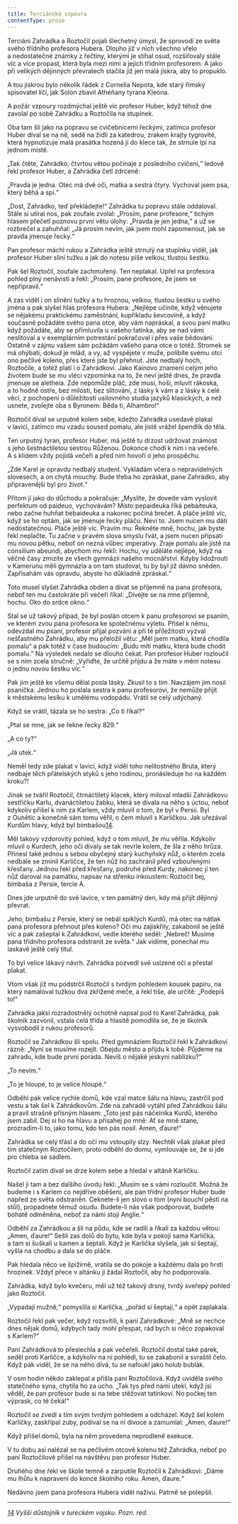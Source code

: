 ```yaml
---
title: Terciánská vzpoura
contentType: prose
---
```


<section>

Terciáni Zahrádka a Roztočil pojali šlechetný úmysl, že sprovodí ze světa svého třídního profesora Hubera. Dlouho již v nich všechno vřelo a nedostatečné známky z řečtiny, kterými je stíhal osud, rozšiřovaly stále víc a více propast, která byla mezi nimi a jejich třídním profesorem. A jako při velikých dějinných převratech stačila již jen malá jiskra, aby to propuklo.

A tou jiskrou bylo několik řádek z Cornelia Nepota, kde starý římský spisovatel líčí, jak Solón zbavil Athéňany tyrana Kleona.

A požár vzpoury rozdmýchal ještě víc profesor Huber, když téhož dne zavolal po sobě Zahrádku a Roztočila na stupínek.

Oba tam šli jako na popravu se cvičebnicemi řeckými, zatímco profesor Huber díval se na ně, sedě na židli za katedrou, zrakem krajty tygrovité, která hypnotizuje malá prasátka hozená jí do klece tak, že strnule lpí na jednom místě.

„Tak čtěte, Zahrádko, čtvrtou větou počínaje z posledního cvičení,“ ledově řekl profesor Huber, a Zahrádka četl zdrceně:

„Pravda je jedna. Otec má dvě oči, matka a sestra čtyry. Vychoval jsem psa, který běhá a spí.“

„Dost, Zahrádko, teď překládejte!“ Zahrádka tu popravu stále oddaloval. Stále si utíral nos, pak zoufale zvolal: „Prosím, pane profesore,“ tichým hlasem přečetl poznovu první větu úlohy: „Pravda je jen jedna,“ a už se rozbrečel a zahuhňal: „Já prosím nevím, jak jsem mohl zapomenout, jak se pravda jmenuje řecky.“

Pan profesor máchl rukou a Zahrádka ještě strnulý na stupínku viděl, jak profesor Huber sliní tužku a jak do notesu píše velkou, tlustou šestku.

Pak šel Roztočil, zoufale zachmuřený. Ten neplakal. Upřel na profesora pohled plný nenávisti a řekl: „Prosím, pane profesore, že jsem se nepřipravil.“

A zas viděl i on slinění tužky a tu hroznou, velkou, tlustou šestku u svého jména a pak slyšel hlas profesora Hubera: „Nejlépe učiníte, když věnujete se nějakému praktickému zaměstnání, kupříkladu ševcovině, a když současně požádáte svého pana otce, aby vám napráskal, a svou paní matku když požádáte, aby se přimluvila u vašeho tatínka, aby se nad vámi neslitoval a v exemplárním potrestání pokračoval i přes vaše bědování. Ostatně v zájmu vašem sám požádám vašeho pana otce o totéž. Stromek se má ohýbati, dokud je mlád, a vy, až vyspějete v muže, políbíte svému otci ono pečlivé koleno, přes které jste byl přehnut. Jste nedbalý hoch, Roztočile, a totéž platí i o Zahrádkovi. Jako Kainovo znamení celým jeho životem bude se mu vléci vzpomínka na to, že neví ještě dnes, že pravda jmenuje se aletheia. Zde nepomůže pláč, zde musí, hoši, mluvit rákoska, a to hodně ostře, bez milosti, bez slitování, z lásky k vám a z lásky k celé věci, z pochopení o důležitosti usilovného studia jazyků klasických, a než usnete, zvolejte oba s Byronem: Běda ti, Alhambro!“

Roztočil díval se urputně kolem sebe, kdežto Zahrádka usedavě plakal v lavici, zatímco mu vzadu soused pomalu, ale jistě vrážel špendlík do těla.

Ten urputný tyran, profesor Huber, má ještě tu drzost udržovat známost s jeho šestnáctiletou sestrou Růženou. Dokonce chodí k nim i na večeře. A s klidem vždy pojídá večeři a před ním hovoří o jeho prospěchu.

„Zde Karel je opravdu nedbalý student. Vykládám včera o nepravidelných slovesech, a on chytá mouchy. Bude třeba ho zpráskat, pane Zahrádko, aby připravenější byl pro život.“

Přitom jí jako do důchodu a pokračuje: „Myslíte, že dovede vám vyslovit perfektum od paideuo, vychovávám? Místo pepaideuka říká pebaiteuka, nebo začne huhňat bebaideuka a nakonec počíná brečet. A pláče ještě víc, když se ho optám, jak se jmenuje řecky pláču. Neví to. Jsem nucen mu dáti nedostatečnou. Pláče ještě víc. Pravím mu: Řekněte mně, hochu, jak byste řekl neplačte. Tu začne v pravém slova smyslu řvát, a jsem nucen připsati mu novou pětku, neboť on nezná vůbec imperativy. Zraje pomalu ale jistě na consilium abeun­di, abychom mu řekli: Hochu, vy uděláte nejlépe, když na věčné časy zmizíte ze všech gymnázií našeho mocnářství. Kdyby lidožrouti v Kamerunu měli gymnázia a on tam studoval, tu by byl již dávno sněden. Zapřísahám vás opravdu, abyste ho důkladně zpráskal.“

Toto musel slyšet Zahrádka obden a dívat se příjemně na pana profesora, neboť ten mu častokráte při večeři říkal: „Dívejte se na mne příjemně, hochu. Oko do srdce okno.“

Stal se už takový případ, že byl poslán otcem k panu profesorovi se psaním, ve kterém zvou pana profesora ke společnému výletu. Přišel k němu, odevzdal mu psaní, profesor přijal pozvání a při té příležitosti vyzval nešťastného Zahrádku, aby mu přeložil větu: „Měl jsem matku, která chodila pomalu“ a pak totéž v čase budoucím: „Budu míti matku, která bude chodit pomalu.“ Na výsledek nedalo se dlouho čekat. Pan profesor Huber rozloučil se s ním zcela stručně: „Vyřiďte, že určitě přijdu a že máte v mém notesu o jednu novou šestku víc.“

Pak jim ještě ke všemu dělal posla lásky. Zkusil to s tím. Navzájem jim nosil psaníčka. Jednou ho poslala sestra k panu profesorovi, že nemůže přijít k městskému lesíku k umělému vodopádu. Vrátil se celý udýchaný.

Když se vrátil, tázala se ho sestra: „Co ti říkal?“

„Ptal se mne, jak se řekne řecky 829.“

„A co ty?“

„Já utek.“

Neměl tedy zde plakat v lavici, když viděl toho nelítostného Bruta, který nedbaje těch přátelských styků s jeho rodinou, pronásleduje ho na každém kroku?!

Jinak se tvářil Roztočil, čtrnáctiletý klacek, který miloval mladší Zahrádkovu sestřičku Karlu, dvanáctiletou žabku, která se dívala na něho s úctou, neboť kdykoliv přišel k nim za Karlem, vždy mluvil o tom, že byl v Persii. Byl z Ounětic a konečně sám tomu věřil, o čem mluvil s Karličkou. Jak uřezával Kurdům hlavy, když byl bimbašou[14](./resources/undefined).

Měl takový vzdorovitý pohled, když o tom mluvil, že mu věřila. Kdykoliv mluvil o Kurdech, jeho oči dívaly se tak nevrle kolem, že šla z něho hrůza. Přinesl také jednou s sebou obyčejný starý kuchyňský nůž, o kterém zcela nedbale se zmínil Karličce, že ten nůž ho zachránil před vzbouřenými křesťany. Jednou řekl před křesťany, podruhé před Kurdy, nakonec jí ten nůž daroval na památku, napsav na střenku inkoustem: Roztočil bej, bimbaša z Persie, tercie A.

Dnes jde urputně do své lavice, v ten památný den, kdy má přijít dějinný převrat.

Jeho, bimbašu z Persie, který se nebál spiklých Kurdů, má otec na nátlak pana profesora přehnout přes koleno? Oči mu zajiskřily, zakabonil se ještě víc a pak zašeptal k Zahrádkovi, vedle kterého seděl: „Nebreč! Musíme pana třídního profesora odstranit ze světa.“ Jak vidíme, ponechal mu laskavě ještě celý titul.

To byl velice lákavý návrh. Zahrádka pozvedl své uslzené oči a přestal plakat.

Vtom však již mu podstrčil Roztočil s tvrdým pohledem kousek papíru, na který namaloval tužkou dva zkřížené meče, a řekl tiše, ale určitě: „Podepiš to!“

Zahrádka jaksi rozradostnělý ochotně napsal pod to Karel Za­hrádka, pak školník zazvonil, vstala celá třída a hlasitě pomodlila se, že je školník vysvobodil z rukou profesorů.

Roztočil se Zahrádkou šli spolu. Před gymnáziem Roztočil řekl k Zahrádkovi rázně: „Nyní se musíme rozejít. Obejdu město a přijdu k tobě. Půjdeme na zahradu, kde bude první porada. Nevíš o nějaké jeskyni nablízku?“

„To nevím.“

„To je hloupé, to je velice hloupé.“

Odběhl pak velice rychle domů, kde vzal matce šálu na hlavu, zastrčil pod vestu a tak šel k Zahrádkovům. Zde na zahradě vytáhl před Zahrádkou šálu a pravil strašně přísným hlasem: „Toto jest pás náčelníka Kurdů, kterého jsem zabil. Dej si ho na hlavu a přísahej po mně: Ať se mně stane, prozradím-li to, jako tomu, kdo ten pás nosil. Amen, ďaure!“

Zahrádka se celý třásl a do očí mu vstoupily slzy. Nechtěl však plakat před tím statečným Roztočilem, proto odběhl do domu, vymlouvaje se, že si jde pro chleba se sádlem.

Roztočil zatím díval se drze kolem sebe a hledal v altáně Karličku.

Našel ji tam a bez dalšího úvodu řekl: „Musím se s vámi rozloučit. Možná že budeme i s Karlem co nejdříve oběšeni, ale pan třídní profesor Huber bude napřed ze světa odstraněn. Ceknete-li jen slovo o tom (nyní bouchl pěstí na stůl), propadnete témuž osudu. Budete-li nás však podporovat, budete bohatě odměněna, neboť za námi stojí Anglie.“

Odběhl za Zahrádkou a šli na půdu, kde se radili a říkali za každou větou: „Amen, ďaure!“ Sešli zas dolů do bytu, kde byla v pokoji sama Karlička, a tam si šuškali u kamen a šeptali. Když je Karlička slyšela, jak si šeptají, vyšla na chodbu a dala se do pláče.

Pak hledala něco ve špižírně, vrátila se do pokoje a každému dala po hrsti hrozinek. Vždyť přece v altánku ji žádal Roztočil, aby ho podporovala.

Zahrádka, když bylo kvečeru, měl už též takový drsný, tvrdý sveřepý pohled jako Roztočil.

„Vypadají mužně,“ pomyslila si Karlička, „pořád si šeptají,“ a opět zaplakala.

Roztočil řekl pak večer, když rozsvítili, k paní Zahrádkové: „Mně se nechce dnes nějak domů, kdybych tady mohl přespat, rád bych si něco zopakoval s Karlem?“

Paní Zahrádková to přeslechla a pak večeřeli. Roztočil dostal také párek, seděl proti Karličce, a kdykoliv na ni pohlédl, tu se zakabonil a svraštil čelo. Když pak viděl, že se na něho dívá, tu se nafoukl jako holub bublák.

V osm hodin někdo zaklepal a přišla paní Roztočilová. Když uviděla svého statečného syna, chytila ho za ucho. „Tak tys před námi utekl, když jsi věděl, že pan profesor bude si na tebe stěžovat tatínkovi. No počkej ten výprask, co tě čeká!“

Roztočil se zvedl s tím svým tvrdým pohledem a odcházel. Když šel kolem Karličky, zaskřípal zuby, podíval se na ni divoce a zamumlal: „Amen, ďaure!“

Když přišel domů, byla na něm provedena neprodleně exekuce.

V tu dobu asi nalézal se na pečlivém otcově kolenu též Zahrádka, neboť po paní Roztočilové přišel na návštěvu pan profesor Huber.

Druhého dne řekl ve škole temně a zarputile Roztočil k Zahrádkovi: „Dáme mu lhůtu k napravení do konce školního roku. Amen, ďaure.“

Nedávno jsem pana profesora Hubera viděl naživu. Patrně se polepšil.

* * *

_[14](./resources/undefined) Vyšší důstojník v tureckém vojsku. Pozn. red._

</section>
